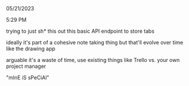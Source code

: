 05/21/2023

5:29 PM

trying to just sh* this out this basic API endpoint to store tabs

ideally it's part of a cohesive note taking thing but that'll evolve over time like the drawing app

arguable it's a waste of time, use existing things like Trello vs. your own project manager

"mInE iS sPeCiAl"


